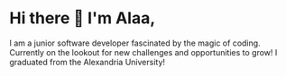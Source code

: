 # Hi there 👋 I'm Alaa, 
I am a junior software developer fascinated by the magic of coding. Currently on the lookout for new challenges and opportunities to grow!
I graduated from the Alexandria University! 
<!--
**A1aaAhmed/A1aaAhmed** is a ✨ _special_ ✨ repository because its `README.md` (this file) appears on your GitHub profile.

Here are some ideas to get you started:

- 🔭 I’m currently working on ...
- 🌱 I’m currently learning ...
- 👯 I’m looking to collaborate on ...
- 🤔 I’m looking for help with ...
- 💬 Ask me about ...
- 📫 How to reach me: ...
- 😄 Pronouns: ...
- ⚡ Fun fact: ...
-->
